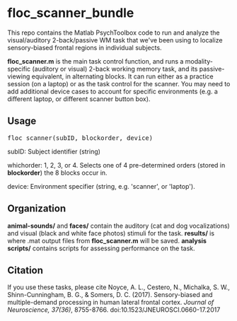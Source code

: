 # floc_scanner_bundle

This repo contains the Matlab PsychToolbox code to run and analyze the visual/auditory 2-back/passive WM task that we've been using to localize sensory-biased frontal regions in individual subjects.

**floc_scanner.m** is the main task control function, and runs a modality-specific (auditory or visual) 2-back working memory task, and its passive-viewing equivalent, in alternating blocks. It can run either as a practice session (on a laptop) or as the task control for the scanner. You may need to add additional device cases to account for specific environments (e.g. a different laptop, or different scanner button box). 

## Usage
<pre>floc_scanner(subID, blockorder, device)</pre>

subID: Subject identifier (string)

whichorder: 1, 2, 3, or 4. Selects one of 4 pre-determined orders (stored in **blockorder**) the 8 blocks occur in.

device: Environment specifier (string, e.g. 'scanner', or 'laptop').

## Organization
**animal-sounds/** and **faces/** contain the auditory (cat and dog vocalizations) and visual (black and white face photos) stimuli for the task. **results/** is where .mat output files from **floc_scanner.m** will be saved. **analysis scripts/** contains scripts for assessing performance on the task.

## Citation
If you use these tasks, please cite Noyce, A. L., Cestero, N., Michalka, S. W., Shinn-Cunningham, B. G., & Somers, D. C. (2017). Sensory-biased and multiple-demand processing in human lateral frontal cortex. *Journal of Neuroscience, 37(36)*, 8755-8766. doi:10.1523/JNEUROSCI.0660-17.2017
